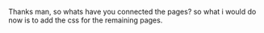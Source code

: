 Thanks man, so whats have you connected the pages? so what i would do now is to add the css for the remaining pages.
